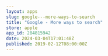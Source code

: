 ```yaml
---
layout: apps
slug: google---more-ways-to-search
title: "Google - More ways to search"
store: apple
app_id: 284815942
date: 2024-03-04T17:01:48Z
published: 2019-02-12T08:00:00Z
---
```

